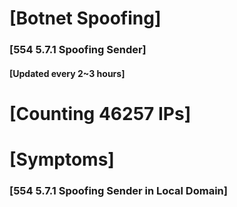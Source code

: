# [Botnet Spoofing]
### [554 5.7.1 Spoofing Sender]
#### [Updated every 2~3 hours]

# [Counting 46257 IPs]

# [Symptoms] 
###   [554 5.7.1 Spoofing Sender in Local Domain]

